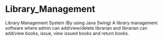 # Library_Management


Library Management System (By using Java Swing)
A library management software where admin can add/view/delete librarian and librarian can add/view books, issue, view issued books and return books.
